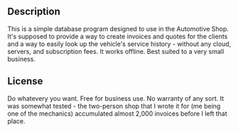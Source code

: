 ## Description
This is a simple database program designed to use in the Automotive Shop.
It's supposed to provide a way to create invoices and quotes for the clients and a way to easily look up the vehicle's service history - without any cloud, servers, and subscription fees.
It works offline. Best suited to a very small business.

## License
Do whatevery you want. Free for business use. 
No warranty of any sort. It was somewhat tested - the two-person shop that I wrote it for (me being one of the mechanics) accumulated almost 2,000 invoices before I left that place.
